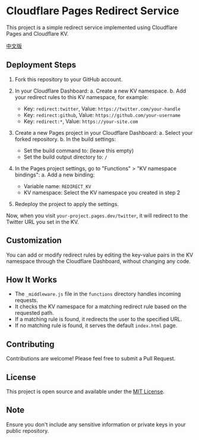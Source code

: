 # Cloudflare Pages Redirect Service

This project is a simple redirect service implemented using Cloudflare Pages and Cloudflare KV.

[中文版](README.zh.md)

## Deployment Steps

1. Fork this repository to your GitHub account.

2. In your Cloudflare Dashboard:
   a. Create a new KV namespace.
   b. Add your redirect rules to this KV namespace, for example:

   - Key: `redirect:twitter`, Value: `https://twitter.com/your-handle`
   - Key: `redirect:github`, Value: `https://github.com/your-username`
   - Key: `redirect:*`, Value: `https://your-site.com`

3. Create a new Pages project in your Cloudflare Dashboard:
   a. Select your forked repository.
   b. In the build settings:

   - Set the build command to: (leave this empty)
   - Set the build output directory to: `/`

4. In the Pages project settings, go to "Functions" > "KV namespace bindings":
   a. Add a new binding:

   - Variable name: `REDIRECT_KV`
   - KV namespace: Select the KV namespace you created in step 2

5. Redeploy the project to apply the settings.

Now, when you visit `your-project.pages.dev/twitter`, it will redirect to the Twitter URL you set in the KV.

## Customization

You can add or modify redirect rules by editing the key-value pairs in the KV namespace through the Cloudflare Dashboard, without changing any code.

## How It Works

- The `_middleware.js` file in the `functions` directory handles incoming requests.
- It checks the KV namespace for a matching redirect rule based on the requested path.
- If a matching rule is found, it redirects the user to the specified URL.
- If no matching rule is found, it serves the default `index.html` page.

## Contributing

Contributions are welcome! Please feel free to submit a Pull Request.

## License

This project is open source and available under the [MIT License](LICENSE).

## Note

Ensure you don't include any sensitive information or private keys in your public repository.
